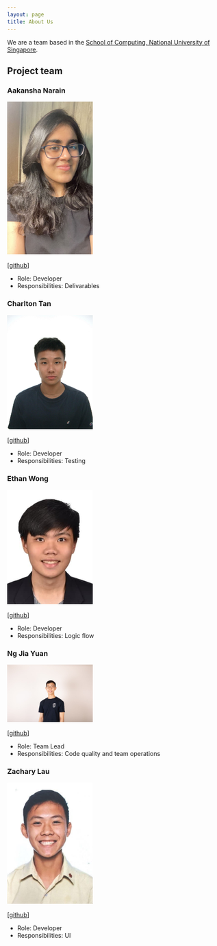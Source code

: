 ```yaml
---
layout: page
title: About Us
---
```


We are a team based in the [School of Computing, National University of Singapore](http://www.comp.nus.edu.sg).

## Project team

### Aakansha Narain

<img src="images/developerPhotos/aakanshanarain.png" width="200px">

[[github](https://github.com/aakanshanarain)]

* Role: Developer
* Responsibilities: Delivarables
### Charlton Tan

<img src="images/charltonator.png" width="200px">

[[github](http://github.com/charltonator)]

* Role: Developer
* Responsibilities: Testing

### Ethan Wong

<img src="images/ethanwong6362.png" width="200px">

[[github](http://github.com/ethanwong6362)]

* Role: Developer
* Responsibilities: Logic flow 

### Ng Jia Yuan

<img src="images/ngjiayuan.png" width="200px">

[[github](http://github.com/ngjiayuan)]

* Role: Team Lead
* Responsibilities: Code quality and team operations

### Zachary Lau

<img src="images/zacharylwy.png" width="200px">

[[github](http://github.com/zacharylwy)]

* Role: Developer
* Responsibilities: UI
